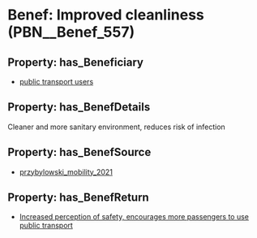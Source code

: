 # Benef: __Improved cleanliness__ (PBN__Benef_557)

## Property: has_Beneficiary

* [public transport users](../Stakeholder/PBN__Stakeholder_236)

## Property: has_BenefDetails

Cleaner and more sanitary environment, reduces risk of infection

## Property: has_BenefSource

* [przybylowski_mobility_2021](../Article/PBN__Article_113)

## Property: has_BenefReturn

* [Increased perception of safety, encourages more passengers to use public transport](../BenefReturn/PBN__BenefReturn_611)

